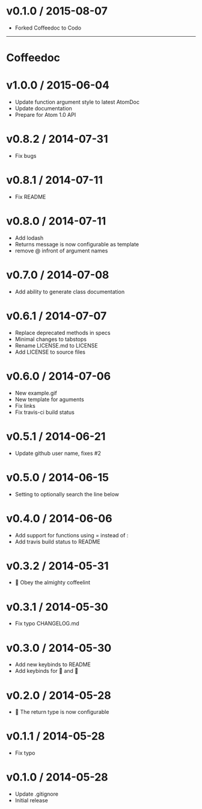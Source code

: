 v0.1.0 / 2015-08-07
===================

  * Forked Coffeedoc to Codo

___

Coffeedoc
=========

v1.0.0 / 2015-06-04
===================

  * Update function argument style to latest AtomDoc
  * Update documentation
  * Prepare for Atom 1.0 API

v0.8.2 / 2014-07-31
===================

  * Fix bugs

v0.8.1 / 2014-07-11
===================

  * Fix README

v0.8.0 / 2014-07-11
===================

  * Add lodash
  * Returns message is now configurable as template
  * remove @ infront of argument names

v0.7.0 / 2014-07-08
===================

  * Add ability to generate class documentation

v0.6.1 / 2014-07-07
===================

  * Replace deprecated methods in specs
  * Minimal changes to tabstops
  * Rename LICENSE.md to LICENSE
  * Add LICENSE to source files

v0.6.0 / 2014-07-06
===================

  * New example.gif
  * New template for aguments
  * Fix links
  * Fix travis-ci build status

v0.5.1 / 2014-06-21
===================

  * Update github user name, fixes #2

v0.5.0 / 2014-06-15
===================

  * Setting to optionally search the line below

v0.4.0 / 2014-06-06
===================

  * Add support for functions using = instead of :
  * Add travis build status to README

v0.3.2 / 2014-05-31
===================

  * :lipstick: Obey the almighty coffeelint

v0.3.1 / 2014-05-30
===================

  * Fix typo CHANGELOG.md

v0.3.0 / 2014-05-30
===================

  * Add new keybinds to README
  * Add keybinds for :penguin: and :apple:

v0.2.0 / 2014-05-28
===================

  * :lipstick: The return type is now configurable

v0.1.1 / 2014-05-28
===================

  * Fix typo

v0.1.0 / 2014-05-28
===================

  * Update .gitignore
  * Initial release

